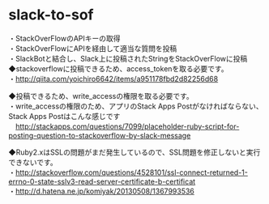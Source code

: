 # slack-to-sof  
・StackOverFlowのAPIキーの取得  
・StackOverFlowにAPIを経由して適当な質問を投稿  
・SlackBotと結合し、Slack上に投稿されたStringをStackOverFlowに投稿　　
  　　
◆stackoverflowに投稿できるため、access_tokenを取る必要です。    
・http://qiita.com/yoichiro6642/items/a951178fbd2d82256d68  
  
  
◆投稿できるため、write_accessの権限を取る必要です。  
・write_accessの権限のため、アプリのStack Apps Postがなければならない、Stack Apps Postはこんな感じです  
　http://stackapps.com/questions/7099/placeholder-ruby-script-for-posting-question-to-stackoverflow-by-slack-message  
  
◆Ruby2.xはSSLの問題がまだ発生しているので、SSL問題を修正しないと実行できないです。  
・http://stackoverflow.com/questions/4528101/ssl-connect-returned-1-errno-0-state-sslv3-read-server-certificate-b-certificat   
・http://d.hatena.ne.jp/komiyak/20130508/1367993536